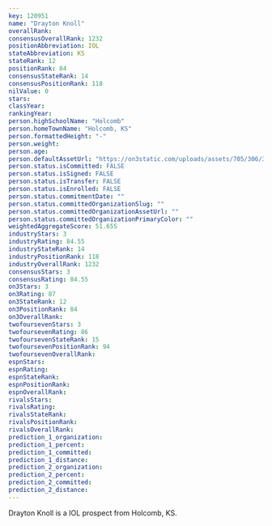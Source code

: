 ```yaml
---
key: 120951
name: "Drayton Knoll"
overallRank: 
consensusOverallRank: 1232
positionAbbreviation: IOL
stateAbbreviation: KS
stateRank: 12
positionRank: 84
consensusStateRank: 14
consensusPositionRank: 118
nilValue: 0
stars: 
classYear: 
rankingYear: 
person.highSchoolName: "Holcomb"
person.homeTownName: "Holcomb, KS"
person.formattedHeight: "-"
person.weight: 
person.age: 
person.defaultAssetUrl: "https://on3static.com/uploads/assets/705/306/306705.jpg"
person.status.isCommitted: FALSE
person.status.isSigned: FALSE
person.status.isTransfer: FALSE
person.status.isEnrolled: FALSE
person.status.commitmentDate: ""
person.status.committedOrganizationSlug: ""
person.status.committedOrganizationAssetUrl: ""
person.status.committedOrganizationPrimaryColor: ""
weightedAggregateScore: 51.655
industryStars: 3
industryRating: 84.55
industryStateRank: 14
industryPositionRank: 118
industryOverallRank: 1232
consensusStars: 3
consensusRating: 84.55
on3Stars: 3
on3Rating: 87
on3StateRank: 12
on3PositionRank: 84
on3OverallRank: 
twofoursevenStars: 3
twofoursevenRating: 86
twofoursevenStateRank: 15
twofoursevenPositionRank: 94
twofoursevenOverallRank: 
espnStars: 
espnRating: 
espnStateRank: 
espnPositionRank: 
espnOverallRank: 
rivalsStars: 
rivalsRating: 
rivalsStateRank: 
rivalsPositionRank: 
rivalsOverallRank: 
prediction_1_organization: 
prediction_1_percent: 
prediction_1_committed: 
prediction_1_distance: 
prediction_2_organization: 
prediction_2_percent: 
prediction_2_committed: 
prediction_2_distance: 
---
```

Drayton Knoll is a IOL prospect from Holcomb, KS.